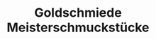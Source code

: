 ---
title: "Goldschmiede Meisterschmuckstücke"
url: /halle-westf/goldschmiede-meisterschmuckstuecke/
shop: Schmuck
---